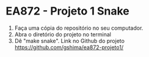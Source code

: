 # EA872 - Projeto 1 Snake

1. Faça uma cópia do repositório no seu computador.
2. Abra o diretório do projeto no terminal
3. Dê "make snake".
Link no Github do projeto https://github.com/gshima/ea872-projeto1/
